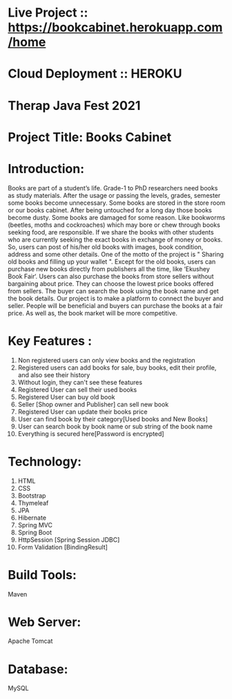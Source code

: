 # Live Project :: https://bookcabinet.herokuapp.com/home
# Cloud Deployment :: HEROKU
# Therap Java Fest 2021
# Project Title: Books Cabinet

# Introduction:
Books are part of a student’s life. Grade-1 to PhD researchers need books as study materials. After the usage or passing the levels, grades, semester some books become unnecessary. Some books are stored in the store room or our books cabinet. After being untouched for a long day those books become dusty. Some books are damaged for some reason. Like bookworms (beetles, moths and cockroaches) which may bore or chew through books seeking food, are responsible. If we share the books with other students who are currently seeking the exact books in exchange of money or books. So, users can post of his/her old books with images, book condition, address and some other details. One of the motto of the project is " Sharing old books and filling up your wallet ".
Except for the old books, users can purchase new books directly from publishers all the time, like ‘Ekushey Book Fair‘. Users can also purchase the books from store sellers without bargaining about price. They can choose the lowest price books offered from sellers. The buyer can search the book using the book name and get the book details. Our project is to make a platform to connect the buyer and seller. People will be beneficial and buyers can purchase the books at a fair price. As well as, the book market will be more competitive.

# Key Features :
1. Non registered users can only view books and the registration 
2. Registered users can add books for sale, buy books, edit their profile, and also see their history
3. Without login, they can't see these features 
4. Registered User can sell their used books
5. Registered User can buy old book
6. Seller [Shop owner and Publisher] can sell new book
7. Registered User can update their books price
8. User can find book by their category[Used books and New Books]
9. User can search book by book name or sub string of the book name
10. Everything is secured here[Password is encrypted]

# Technology:
1. HTML
2. CSS
3. Bootstrap
4. Thymeleaf
5. JPA 
6. Hibernate
7. Spring MVC
8. Spring Boot
9. HttpSession [Spring Session JDBC]
10. Form Validation [BindingResult]

# Build Tools:
Maven

# Web Server:
Apache Tomcat

# Database:
MySQL

